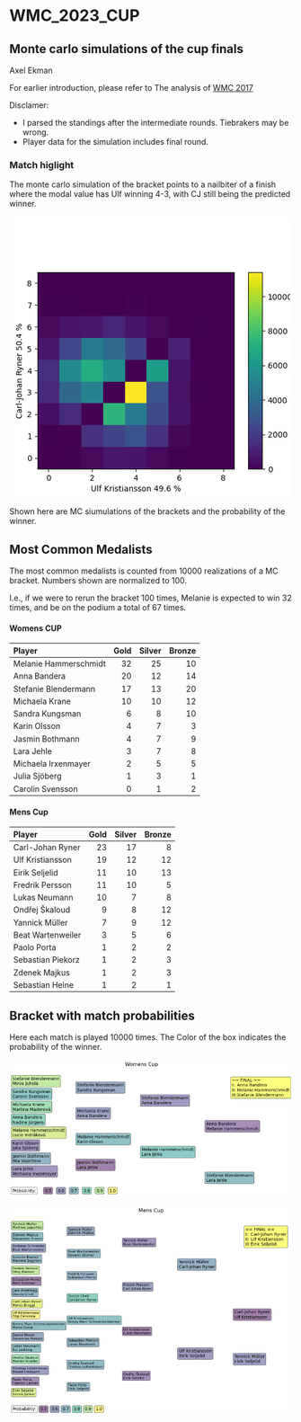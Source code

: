 # WMC_2023_CUP

## Monte carlo simulations of the cup finals
Axel Ekman

For earlier introduction, please refer to The analysis of [WMC 2017](https://github.com/axarekma/WMC_2017_CUP)


Disclamer:
- I parsed the standings after the intermediate rounds. Tiebrakers may be wrong. 
- Player data for the simulation includes final round.

### Match higlight
The monte carlo simulation of the bracket points to a nailbiter of a finish where the modal value has Ulf winning 4-3, with CJ still being the predicted winner.

![png](FIG/carl-johan_ryner_ulf_kristiansson_e2.png)



Shown here are MC siumulations of the brackets and the probability of the winner.

## Most Common Medalists
The most common medalists is counted from 10000 realizations of a MC bracket. Numbers shown are normalized to 100. 

I.e., if we were to rerun the bracket 100 times, Melanie is expected to win 32 times, and be on the podium a total of 67 times.

#### Womens CUP
| Player                |   Gold |   Silver |   Bronze |
|:----------------------|-------:|---------:|---------:|
| Melanie Hammerschmidt |     32 |       25 |       10 |
| Anna Bandera          |     20 |       12 |       14 |
| Stefanie Blendermann  |     17 |       13 |       20 |
| Michaela Krane        |     10 |       10 |       12 |
| Sandra Kungsman       |      6 |        8 |       10 |
| Karin Olsson          |      4 |        7 |        3 |
| Jasmin Bothmann       |      4 |        7 |        9 |
| Lara Jehle            |      3 |        7 |        8 |
| Michaela Irxenmayer   |      2 |        5 |        5 |
| Julia Sjöberg         |      1 |        3 |        1 |
| Carolin Svensson      |      0 |        1 |        2 |

#### Mens Cup
| Player            |   Gold |   Silver |   Bronze |
|:------------------|-------:|---------:|---------:|
| Carl-Johan Ryner  |     23 |       17 |        8 |
| Ulf Kristiansson  |     19 |       12 |       12 |
| Eirik Seljelid    |     11 |       10 |       13 |
| Fredrik Persson   |     11 |       10 |        5 |
| Lukas Neumann     |     10 |        7 |        8 |
| Ondřej Škaloud    |      9 |        8 |       12 |
| Yannick Müller    |      7 |        9 |       12 |
| Beat Wartenweiler |      3 |        5 |        6 |
| Paolo Porta       |      1 |        2 |        2 |
| Sebastian Piekorz |      1 |        2 |        3 |
| Zdenek Majkus     |      1 |        2 |        3 |
| Sebastian Heine   |      1 |        2 |        1 |

## Bracket with match probabilities
Here each match is played 10000 times. The Color of the box indicates the probability of the winner.

![png](FIG/matchplay_W_lanes.png)

![png](FIG/matchplay_M_lanes.png)




